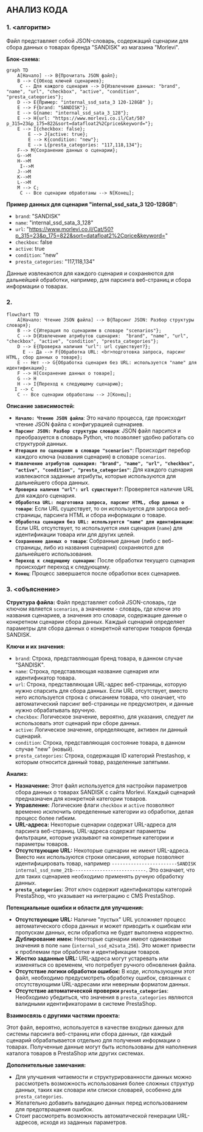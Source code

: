 ## АНАЛИЗ КОДА

### 1. <алгоритм>

Файл представляет собой JSON-словарь, содержащий сценарии для сбора данных о товарах бренда "SANDISK" из магазина "Morlevi". 

**Блок-схема:**

```mermaid
graph TD
    A[Начало] --> B{Прочитать JSON файл};
    B --> C{Обход ключей сценариев};
     C -- Для каждого сценария --> D{Извлечение данных: "brand", "name", "url", "checkbox", "active", "condition", "presta_categories"};
    D --> E{Пример: "internal_ssd_sata_3 120-128GB" };
    E --> F{brand: "SANDISK"};
    E --> G{name: "internal_ssd_sata_3_128"};
    E --> H{url: "https://www.morlevi.co.il/Cat/50?p_315=23&p_175=822&sort=datafloat2%2Cprice&keyword="};
    E --> I{checkbox: false};
        E --> J{active: true};
        E --> K{condition: "new"};
        E --> L{presta_categories: "117,118,134"};
    F--> M{Сохранение данных о сценарии};
    G-->M
    H-->M
     I-->M
    J-->M
    K-->M
    L-->M
    M --> C;
     C -- Все сценарии обработаны --> N[Конец];
```

**Пример данных для сценария "internal_ssd_sata_3 120-128GB":**

-   `brand`: "SANDISK"
-   `name`: "internal_ssd_sata_3_128"
-   `url`: "https://www.morlevi.co.il/Cat/50?p_315=23&p_175=822&sort=datafloat2%2Cprice&keyword="
-   `checkbox`: false
-   `active`: true
-   `condition`: "new"
-   `presta_categories`: "117,118,134"

Данные извлекаются для каждого сценария и сохраняются для дальнейшей обработки, например, для парсинга веб-страниц и сбора информации о товарах.

### 2. <mermaid>

```mermaid
flowchart TD
    A[Начало: Чтение JSON файла] --> B{Парсинг JSON: Разбор структуры словаря};
    B --> C{Итерация по сценариям в словаре "scenarios"};
    C --> D{Извлечение атрибутов сценария:  "brand", "name", "url", "checkbox", "active", "condition", "presta_categories"};
    D --> E{Проверка наличия "url": url существует?};
      E -- Да --> F{Обработка URL: <br>подготовка запроса, парсинг HTML, сбор данных о товаре};
    E -- Нет --> G{Обработка сценария без URL: используется "name" для идентификации};
    F --> H[Сохранение данных о товаре];
    G --> H
    H --> I{Переход к следующему сценарию};
   I --> C
    C -- Все сценарии обработаны --> J[Конец];
```

**Описание зависимостей:**

-  **`Начало: Чтение JSON файла`**:  Это начало процесса, где происходит чтение JSON файла с конфигурацией сценариев.
-  **`Парсинг JSON: Разбор структуры словаря`**:  JSON файл парсится и преобразуется в словарь Python, что позволяет удобно работать со структурой данных.
-  **`Итерация по сценариям в словаре "scenarios"`**: Происходит перебор каждого ключа (названия сценария) в словаре `scenarios`.
-  **`Извлечение атрибутов сценария: "brand", "name", "url", "checkbox", "active", "condition", "presta_categories"`**: Для каждого сценария извлекаются заданные атрибуты, которые используются для дальнейшего сбора данных.
-  **`Проверка наличия "url": url существует?`**: Проверяется наличие URL для каждого сценария. 
-   **`Обработка URL: подготовка запроса, парсинг HTML, сбор данных о товаре`**: Если URL существует, то он используется для запроса веб-страницы, парсинга HTML и сбора информации о товаре.
-   **`Обработка сценария без URL: используется "name" для идентификации`**:  Если URL отсутствует, то используется имя сценария  (`name`) для идентификации товара или для других целей.
-  **`Сохранение данных о товаре`**: Собранные данные (либо с веб-страницы, либо из названия сценария) сохраняются для дальнейшего использования.
-  **`Переход к следующему сценарию`**: После обработки текущего сценария происходит переход к следующему.
-  **`Конец`**: Процесс завершается после обработки всех сценариев.

### 3. <объяснение>

**Структура файла:**
Файл представляет собой JSON-словарь, где ключом является `scenarios`, а значением - словарь, где ключи это названия сценариев, а значения это словари, содержащие данные о конкретном сценарии сбора данных. Каждый сценарий определяет параметры для сбора данных о конкретной категории товаров бренда SANDISK.

**Ключи и их значения:**

-   `brand`: Строка, представляющая бренд товара, в данном случае "SANDISK".
-   `name`: Строка, представляющая название сценария или идентификатор товара.
-   `url`: Строка, представляющая URL-адрес веб-страницы, которую нужно спарсить для сбора данных. Если URL отсутствует, вместо него используется строка с описанием товара, что означает, что автоматический парсинг веб-страницы не предусмотрен, и данные нужно обрабатывать вручную.
-   `checkbox`: Логическое значение, вероятно, для указания, следует ли использовать этот сценарий при сборе данных.
-   `active`: Логическое значение, определяющее, активен ли данный сценарий.
-    `condition`: Строка, представляющая состояние товара, в данном случае "new" (новый).
-   `presta_categories`: Строка, содержащая ID категорий Prestashop, к которым относится данный товар, разделенные запятыми.

**Анализ:**

-   **Назначение:** Этот файл используется для настройки параметров сбора данных о товарах SANDISK с сайта Morlevi. Каждый сценарий предназначен для конкретной категории товаров.
-   **Управление:** Логические флаги `checkbox` и `active` позволяют временно исключить определенные категории из обработки, делая процесс более гибким.
-   **URL-адреса:** Некоторые сценарии содержат URL-адреса для парсинга веб-страниц.  URL-адреса содержат параметры фильтрации, которые указывают на конкретные категории и параметры товаров.
-   **Отсутствующие URL:** Некоторые сценарии не имеют URL-адреса. Вместо них используются строки описания, которые позволяют идентифицировать товар, например `------------------------SANDISK internal_ssd_nvme_2tb---------------------------`. Это означает, что для таких сценариев  необходимо применять ручную обработку данных.
-   **`presta_categories`**: Этот ключ содержит идентификаторы категорий PrestaShop, что указывает на интеграцию с CMS PrestaShop.

**Потенциальные ошибки и области для улучшения:**

-   **Отсутствующие URL:**  Наличие "пустых" URL усложняет процесс автоматического сбора данных и может приводить к ошибкам или пропускам данных, если обработка не будет выполнена корректно.
-   **Дублирование имен:** Некоторые сценарии имеют одинаковые значения в поле `name`  (`internal_ssd_m2sata_256`). Это может привести к проблемам при обработке и идентификации товаров.
-   **Жестко заданные URL:** URL-адреса могут устаревать или изменяться со временем, что потребует ручного обновления файла.
-   **Отсутствие логики обработки ошибок:** В коде, использующем этот файл, необходимо предусмотреть обработку ошибок, связанных с отсутствующими URL-адресами или неверным форматом данных.
-   **Отсутствие автоматической проверки `presta_categories`**: Необходимо убедиться, что значения в `presta_categories` являются валидными идентификаторами в системе PrestaShop.

**Взаимосвязь с другими частями проекта:**

Этот файл, вероятно, используется в качестве входных данных для системы парсинга веб-страниц или сбора данных, где каждый сценарий обрабатывается отдельно для получения информации о товарах. Полученные данные могут быть использованы для наполнения каталога товаров в PrestaShop или других системах.

**Дополнительные замечания:**

-   Для улучшения читаемости и структурированности данных можно рассмотреть возможность использования более сложных структур данных, таких как словари или списки словарей, особенно для `presta_categories`.
-   Желательно добавить валидацию данных перед использованием для предотвращения ошибок.
-  Стоит рассмотреть возможность автоматической генерации URL-адресов, исходя из заданных параметров.
